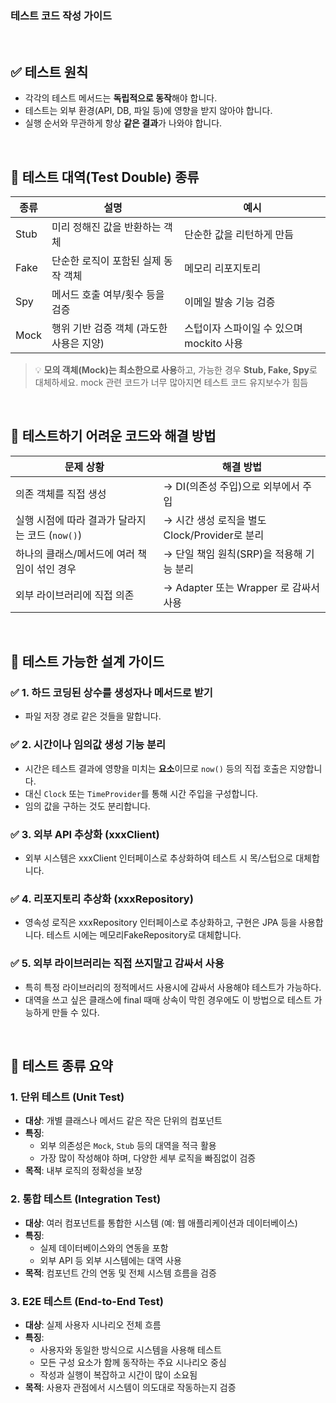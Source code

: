 ### 테스트 코드 작성 가이드

<br>

## ✅ 테스트 원칙
- 각각의 테스트 메서드는 **독립적으로 동작**해야 합니다.
- 테스트는 외부 환경(API, DB, 파일 등)에 영향을 받지 않아야 합니다.
- 실행 순서와 무관하게 항상 **같은 결과**가 나와야 합니다.

<br>

## 🧱 테스트 대역(Test Double) 종류

| 종류     | 설명                                              | 예시                             |
|----------|---------------------------------------------------|----------------------------------|
| Stub     | 미리 정해진 값을 반환하는 객체                     | 단순한 값을 리턴하게 만듬        |
| Fake     | 단순한 로직이 포함된 실제 동작 객체                | 메모리 리포지토리                |
| Spy      | 메서드 호출 여부/횟수 등을 검증                    | 이메일 발송 기능 검증            |
| Mock     | 행위 기반 검증 객체 (과도한 사용은 지양)           | 스텁이자 스파이일 수 있으며 mockito 사용  |

> 💡 **모의 객체(Mock)는 최소한으로 사용**하고, 가능한 경우 **Stub, Fake, Spy**로 대체하세요. mock 관련 코드가 너무 많아지면 테스트 코드 유지보수가 힘듬

<br>

## 🔧 테스트하기 어려운 코드와 해결 방법

| 문제 상황                                     | 해결 방법                                      |
|----------------------------------------------|-----------------------------------------------|
| 의존 객체를 직접 생성                         | → DI(의존성 주입)으로 외부에서 주입       |
| 실행 시점에 따라 결과가 달라지는 코드 (`now()`) | → 시간 생성 로직을 별도 Clock/Provider로 분리 |
| 하나의 클래스/메서드에 여러 책임이 섞인 경우    | → 단일 책임 원칙(SRP)을 적용해 기능 분리  |
| 외부 라이브러리에 직접 의존                   | → Adapter 또는 Wrapper 로 감싸서 사용 |

<br>

## 🧩 테스트 가능한 설계 가이드

### ✅ 1. 하드 코딩된 상수를 생성자나 메서드로 받기
- 파일 저장 경로 같은 것들을 말합니다.

### ✅ 2. 시간이나 임의값 생성 기능 분리
- 시간은 테스트 결과에 영향을 미치는 **요소**이므로 `now()` 등의 직접 호출은 지양합니다.
- 대신 `Clock` 또는 `TimeProvider`를 통해 시간 주입을 구성합니다.
- 임의 값을 구하는 것도 분리합니다.

### ✅ 3. 외부 API 추상화 (xxxClient)
- 외부 시스템은 xxxClient 인터페이스로 추상화하여 테스트 시 목/스텁으로 대체합니다.

### ✅ 4. 리포지토리 추상화 (xxxRepository)
- 영속성 로직은 xxxRepository 인터페이스로 추상화하고, 구현은 JPA 등을 사용합니다. 테스트 시에는 메모리FakeRepository로 대체합니다.

### ✅ 5. 외부 라이브러리는 직접 쓰지말고 감싸서 사용
- 특히 특정 라이브러리의 정적메서드 사용시에 감싸서 사용해야 테스트가 가능하다.
- 대역을 쓰고 싶은 클래스에 final 때매 상속이 막힌 경우에도 이 방법으로 테스트 가능하게 만들 수 있다.

<br>

## 🧪 테스트 종류 요약

### 1. 단위 테스트 (Unit Test)
- **대상**: 개별 클래스나 메서드 같은 작은 단위의 컴포넌트
- **특징**:
  - 외부 의존성은 `Mock`, `Stub` 등의 대역을 적극 활용
  - 가장 많이 작성해야 하며, 다양한 세부 로직을 빠짐없이 검증
- **목적**: 내부 로직의 정확성을 보장

### 2. 통합 테스트 (Integration Test)
- **대상**: 여러 컴포넌트를 통합한 시스템 (예: 웹 애플리케이션과 데이터베이스)
- **특징**:
  - 실제 데이터베이스와의 연동을 포함
  - 외부 API 등 외부 시스템에는 대역 사용
- **목적**: 컴포넌트 간의 연동 및 전체 시스템 흐름을 검증

### 3. E2E 테스트 (End-to-End Test)
- **대상**: 실제 사용자 시나리오 전체 흐름
- **특징**:
  - 사용자와 동일한 방식으로 시스템을 사용해 테스트
  - 모든 구성 요소가 함께 동작하는 주요 시나리오 중심
  - 작성과 실행이 복잡하고 시간이 많이 소요됨
- **목적**: 사용자 관점에서 시스템이 의도대로 작동하는지 검증

